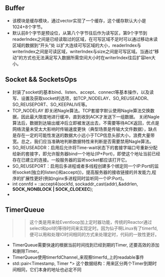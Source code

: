 
## Buffer
+ 该模块是缓存模块，通过vector<char>实现了一个缓存，这个缓存默认大小是1024+8个字节。
+ 默认前8个字节是预设位，从第八个字节往后作为读写区，第9个字节到readerIndex之间是已经读取过的区域，在可写区域不足时可以通过移动未读区域的数据到“开头”处
 以扩大连续可写区域的大小，readerIndex与writerIndex之间是可读区域，writerIndex与size之间是可写区域。当通过“移动”的方式也无法满足写入数据所需空间大小时在writerIndex往后扩容len大小。

 ## Socket && SocketsOps
+ 封装了socket的基本bind、listen、accept、connect等基本操作，以及读写、设置及获取socket的选项，如TCP_NODELAY、SO_REUSEADDR、SO_REUSEPORT、SO_KEEPALIVE等。
+ TCP_NODELAY 即关闭Nagle算法。TCP套接字默认使用Nagle算法交换数据，因此最大限度地进行缓冲，直到收到ACK才发送下一组数据。 关闭Nagle算法后，数据到达输出缓冲后立即被发送出去，不需要等待ACK返回，优点是网络流量未受太大影响时传输速度更快（典型场景是传输大文件数据），缺点是存在一定的可能性发送的数据大小远小于TCP信息头部大小，浪费大量带宽。总之，我们应当准确地判断数据特性来判断是否需要禁用Nagle算法。
+ SO_REUSEADDR：启用后允许将Time-wait状态下的套接字端口号重新分配给新的套接字，即允许服务器bind一个地址(IP+Port)，即使这个地址当前已经存在已建立的连接。一般服务器的监听socket都应该打开它。
+ SO_REUSEPORT：启用后多进程或者多线程创建多个绑定同一个IP:Port的监听socket(独立的listen()和accept())，提高服务器的接收链接的并发能力,程序的扩展性更好(例如nginx多进程同时监听同一个IP:Port)。
+   int connfd = ::accept4(sockfd, sockaddr_cast(addr),&addrlen, **SOCK_NONBLOCK | SOCK_CLOEXEC**);
+   



## TimerQueue 
>> 这个类是用来给Eventloop加上定时器功能，传统的Reactor通过select和poll的等待时间来实现定时。因为仙子啊Linux有了timerfd,便可以用和处理IO时间相同的方式来处理定时，代码的一致性更好。
- TimerQueue需要快速的根据当前时间找到已经到期的Timer, 还要高效的添加和删除Timer。
- TimerQueue使用timerfdChannel_来观察timerfd_上的readable事件
- std::pair<Timestamp, Timer *> 这个数据结构：用来区分两个Timer到期时间相同，它们本身的地址也必定不同



